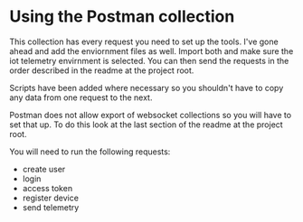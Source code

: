 # Using the Postman collection

This collection has every request you need to set up the tools. I've gone ahead and add the enviornment files as well. Import both and make sure the iot telemetry envirnment is selected. You can then send the requests in the order described in the readme at the project root.

Scripts have been added where necessary so you shouldn't have to copy any data from one request to the next.

Postman does not allow export of websocket collections so you will have to set that up. To do this look at the last section of the readme at the project root.

You will need to run the following requests:

 - create user
 - login
 - access token
 - register device
 - send telemetry